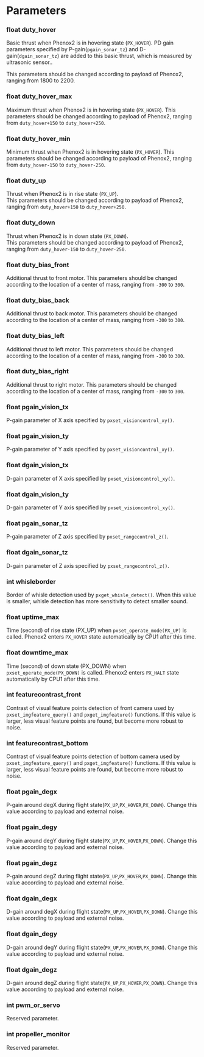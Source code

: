 # Parameters
### float duty_hover
Basic thrust when Phenox2 is in hovering state (`PX_HOVER`). PD gain parameters  specified by P-gain(`pgain_sonar_tz`) and D-gain(`dgain_sonar_tz`) are added to this basic thrust, which is measured by ultrasonic sensor..

This parameters should be changed according to payload of Phenox2, ranging from 1800 to 2200.

### float duty_hover_max
Maximum thrust when Phenox2 is in hovering state (`PX_HOVER`).
This parameters should be changed according to payload of Phenox2, ranging from `duty_hover+150` to `duty_hover+250`.

### float duty_hover_min
Minimum thrust when Phenox2 is in hovering state (`PX_HOVER`).
This parameters should be changed according to payload of Phenox2, ranging from `duty_hover-150` to `duty_hover-250`.

### float duty_up
Thrust when Phenox2 is in rise state (`PX_UP`).  
This parameters should be changed according to payload of Phenox2, ranging from `duty_hover+150` to `duty_hover+250`.

### float duty_down
Thrust when Phenox2 is in down state (`PX_DOWN`).  
This parameters should be changed according to payload of Phenox2, ranging from `duty_hover-150` to `duty_hover-250`.

### float duty_bias_front
Additional thrust to front motor.
This parameters should be changed according to the location of a center of mass, ranging from `-300` to `300`.

### float duty_bias_back
Additional thrust to back motor.
This parameters should be changed according to the location of a center of mass, ranging from `-300` to `300`.

### float duty_bias_left
Additional thrust to left motor.
This parameters should be changed according to the location of a center of mass, ranging from `-300` to `300`.

### float duty_bias_right
Additional thrust to right motor.
This parameters should be changed according to the location of a center of mass, ranging from `-300` to `300`.

### float pgain_vision_tx
P-gain parameter of X axis specified by `pxset_visioncontrol_xy()`.

### float pgain_vision_ty
P-gain parameter of Y axis specified by `pxset_visioncontrol_xy()`.

### float dgain_vision_tx
D-gain parameter of X axis specified by `pxset_visioncontrol_xy()`.

### float dgain_vision_ty
D-gain parameter of Y axis specified by `pxset_visioncontrol_xy()`.

### float pgain_sonar_tz
P-gain parameter of Z axis specified by `pxset_rangecontrol_z()`.

### float dgain_sonar_tz
D-gain parameter of Z axis specified by `pxset_rangecontrol_z()`.

### int whisleborder
Border of whisle detection used by `pxget_whisle_detect()`.
When this value is smaller, whisle detection has more sensitivity to detect smaller sound.

### float uptime_max
Time (second) of rise state (PX_UP) when `pxset_operate_mode(PX_UP)` is called.
Phenox2 enters `PX_HOVER` state automatically by CPU1 after this time.

### float downtime_max
Time (second) of down state (PX_DOWN) when `pxset_operate_mode(PX_DOWN)` is called.
Phenox2 enters `PX_HALT` state automatically by CPU1 after this time.

### int featurecontrast_front
Contrast of visual feature points detection of front camera  used by `pxset_imgfeature_query()` and `pxget_imgfeature()` functions.
If this value is larger, less visual feature points are found, but become more robust to noise.

### int featurecontrast_bottom
Contrast of visual feature points detection of bottom camera used by `pxset_imgfeature_query()` and `pxget_imgfeature()` functions.
If this value is larger, less visual feature points are found, but become more robust to noise.

### float pgain_degx
P-gain around degX during flight state(`PX_UP`,`PX_HOVER`,`PX_DOWN`). Change this value according to payload and external noise.

### float pgain_degy
P-gain around degY during flight state(`PX_UP`,`PX_HOVER`,`PX_DOWN`). Change this value according to payload and external noise.

### float pgain_degz
P-gain around degZ during flight state(`PX_UP`,`PX_HOVER`,`PX_DOWN`). Change this value according to payload and external noise.

### float dgain_degx
D-gain around degX during flight state(`PX_UP`,`PX_HOVER`,`PX_DOWN`). Change this value according to payload and external noise.

### float dgain_degy
D-gain around degY during flight state(`PX_UP`,`PX_HOVER`,`PX_DOWN`). Change this value according to payload and external noise.

### float dgain_degz
D-gain around degZ during flight state(`PX_UP`,`PX_HOVER`,`PX_DOWN`). Change this value according to payload and external noise.

### int pwm_or_servo
Reserved parameter.

### int propeller_monitor
Reserved parameter. 
